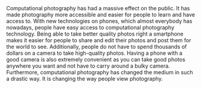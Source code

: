 <!DOCTYPE html>
<html>
  <head>
    <meta charset="utf-8">
    <title></title>
  </head>
  <body>
    Computational photography has had a massive effect on the public. It has made photography more accessible and easier for people to learn and have access to. With new technologies on phones, which almost everybody has nowadays, people have easy access to computational photography technology. Being able to take better quality photos right a smartphone makes it easier for people to share and edit their photos and post them for the world to see. Additionally, people do not have to spend thousands of dollars on a camera to take high-quality photos. Having a phone with a good camera is also extremely convenient as you can take good photos anywhere you want and not have to carry around a bulky camera.
Furthermore, computational photography has changed the medium in such a drastic way. It is changing the way people view photography.

  </body>
</html>
